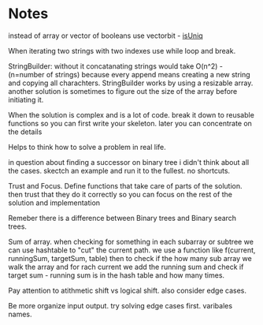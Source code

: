 # Notes

instead of array or vector of booleans use vectorbit - [isUniq](./array-and-strings/isUniq.cpp)

When iterating two strings with two indexes use while loop and break.

StringBuilder: without it concatanating strings would take O(n^2) - (n=number of strings) because every append means creating a new string and copying all charachters. StringBuilder works by using a resizable array. another solution is sometimes to figure out the size of the array before initiating it.

When the solution is complex and is a lot of code. break it down to reusable functions so you can first write your skeleton. later you can concentrate on the details

Helps to think how to solve a problem in real life.

in question about finding a successor on binary tree i didn't think about all the cases. skectch an example and run it to the fullest. no shortcuts.

Trust and Focus. Define functions that take care of parts of the solution. then trust that they do it correctly so you can focus on the rest of the solution and implementation

Remeber there is a difference between Binary trees and Binary search trees.

Sum of array. when checking for something in each subarray or subtree we can use hashtable to "cut" the current path.
we use a function like f(current, runningSum, targetSum, table) then to check if the how many sub array we walk the array and for rach current we add the running sum and check if target sum - running sum is in the hash table and how many times.

Pay attention to atithmetic shift vs logical shift. also consider edge cases.

Be more organize input output. try solving edge cases first. varibales names.